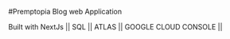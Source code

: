 #Premptopia Blog web Application

Built with NextJs || SQL || ATLAS || GOOGLE CLOUD CONSOLE ||











